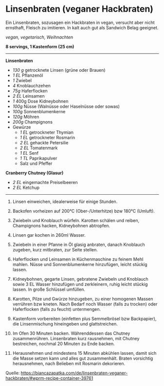 # Linsenbraten (veganer Hackbraten)

Ein Linsenbraten, sozusagen ein Hackbraten in vegan, versucht aber nicht ernsthaft, Fleisch zu imitieren. In kalt auch gut als Sandwich Belag geeignet.

*vegan, vegetarisch, Weihnachten*

**8 servings, 1 Kastenform (25 cm)**

---
**Linsenbraten**
- *130 g* getrocknete Linsen (grüne oder Brauen)
- *1 EL* Pflanzenöl
- *1* Zwiebel
- *4* Knoblauchzehen
- *75g* Haferflocken
- *2 EL* Leinsamen
- *1* 400g Dose Kidneybohnen
- *100g* Nüsse (Walnüsse oder Haselnüsse oder sowas)
- *100g* Sonnenblumenkerne
- *120g* Möhren
- *200g* Champignons
- Gewürze
    - *1 EL* getrockneter Thymian
    - *1 EL* getrockneter Rosmarin
    - *2 EL* gehackte Petersilie
    - *2 EL* Tomatenmark
    - *1 EL* Senf
    - *1 TL* Paprikapulver
    - Salz und Pfeffer

**Cranberry Chutney (Glasur)**
- *2 EL* eingemachte Preiselbeeren
- *2 EL* Ketchup

---

1. Linsen einweichen, idealerweise für einige Stunden.
2. Backofen vorheizen auf 200°C (Ober-/Unterhitze) bzw 180°C (Umluft).
3. Zwiebeln und Knoblauch würfeln. Karotten schälen und reiben, Champignons hacken, Kidneybohnen abtropfen.
2. Linsen gar kochen in 260ml Wasser.
3. Zwiebeln in einer Pfanne in Öl glasig anbraten, danach Knoblauch zugeben, kurz mitbraten, zur Seite stellen.
4. Haferflocken und Leinsamen in Küchenmaschine zu feinem Mehl mahlen. Nüsse und Sonnenblumenkerne hinzufügen, leicht stückig lassen.
5. Kidneybohnen, gegarte Linsen, gebratene Zwiebeln und Knoblauch sowie 3 EL Wasser hinzufügen und zerkleinern, ruhig leicht stückig lassen. In große Schlüssel umfüllen.
6. Karotten, Pilze und Gwürze hinzugeben, zu einer homogenen Massen verrühren bzw kneten. Nach Bedarf noch Wasser (falls zu trocken) oder Haferflocken (falls zu feucht) untermengen.
7. Kastenform vorbereiten (einfetten plus Semmelbrösel bzw Backpapier), die Linsenmischung hineingeben und glattstreichen.

8. Im Ofen 30 Minuten backen. Währenddessen das Chutney zusammenrühren. Linsenbraten kurz rausnehmen, mit Chutney bestreichen, nochmal 20 Minuten zu Ende backen.
9. Herausnehmen und mindestens 15 Minuten abkühlen lassen, damit sich die Masse setzen kann und alles gut zusammenhält. Braten vorsichtig herausnehmen, nach Belieben mit Rosmarin dekorieren.

Quelle: https://biancazapatka.com/de/linsenbraten-veganer-hackbraten/#wprm-recipe-container-39761